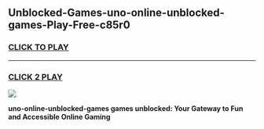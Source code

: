 
## Unblocked-Games-uno-online-unblocked-games-Play-Free-c85r0
<h3>
<a href="https://premium76.site?title=uno-online-unblocked-games&ref=18A">CLICK TO PLAY</a></h3>
<hr>

<h3>
<a href="https://premium76.site?title=uno-online-unblocked-games&ref=18A">CLICK 2 PLAY</a>
  
</h3>

<a href="https://premium76.site?title=uno-online-unblocked-games&ref=18A"><img src="https://clearcache.store/games.png"></a>


**uno-online-unblocked-games games unblocked: Your Gateway to Fun and Accessible Online Gaming**
